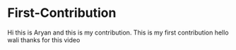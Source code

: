 # First-Contribution
Hi this is Aryan and this is my contribution.
This is my first contribution
hello wali  thanks for this video
